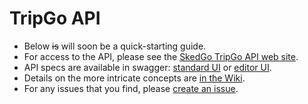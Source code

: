 # TripGo API

- Below ~~is~~ will soon be a quick-starting guide.
- For access to the API, please see the [SkedGo TripGo API web site](http://skedgo.com/tripgo-api).
- API specs are available in swagger: [standard UI](http://skedgo.github.io/tripgo-api/swagger/) or [editor UI](http://editor.swagger.io/#/?import=http://skedgo.github.io/tripgo-api/tripgo.swagger.yaml).
- Details on the more intricate concepts are [in the Wiki](https://github.com/skedgo/tripgo-api/wiki).
- For any issues that you find, please [create an issue](https://github.com/skedgo/tripgo-api/issues).
